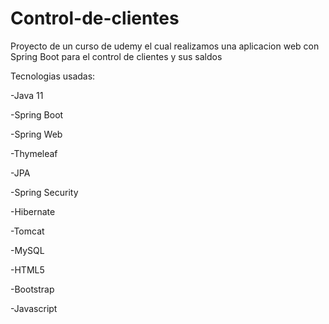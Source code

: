 # Control-de-clientes
Proyecto de un curso de udemy el cual realizamos una aplicacion web con Spring Boot para el control de clientes y sus saldos 

Tecnologias usadas: 

-Java 11 

-Spring Boot

-Spring Web

-Thymeleaf 

-JPA

-Spring Security

-Hibernate

-Tomcat

-MySQL 

-HTML5 

-Bootstrap 

-Javascript
